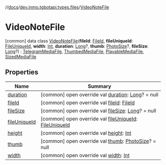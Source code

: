 //[docs](../../../index.md)/[dev.inmo.tgbotapi.types.files](../index.md)/[VideoNoteFile](index.md)



# VideoNoteFile  
 [common] data class [VideoNoteFile](index.md)(**fileId**: [FileId](../../dev.inmo.tgbotapi.requests.abstracts/-file-id/index.md), **fileUniqueId**: [FileUniqueId](../../dev.inmo.tgbotapi.types/index.md#%5Bdev.inmo.tgbotapi.types%2FFileUniqueId%2F%2F%2FPointingToDeclaration%2F%5D%2FClasslikes%2F625018081), **width**: [Int](https://kotlinlang.org/api/latest/jvm/stdlib/kotlin/-int/index.html), **duration**: [Long](https://kotlinlang.org/api/latest/jvm/stdlib/kotlin/-long/index.html)?, **thumb**: [PhotoSize](../-photo-size/index.md)?, **fileSize**: [Long](https://kotlinlang.org/api/latest/jvm/stdlib/kotlin/-long/index.html)?) : [TelegramMediaFile](../../dev.inmo.tgbotapi.types.files.abstracts/-telegram-media-file/index.md), [ThumbedMediaFile](../../dev.inmo.tgbotapi.types.files.abstracts/-thumbed-media-file/index.md), [PlayableMediaFile](../../dev.inmo.tgbotapi.types.files.abstracts/-playable-media-file/index.md), [SizedMediaFile](../../dev.inmo.tgbotapi.types.files.abstracts/-sized-media-file/index.md)   


## Properties  
  
|  Name |  Summary | 
|---|---|
| <a name="dev.inmo.tgbotapi.types.files/VideoNoteFile/duration/#/PointingToDeclaration/"></a>[duration](duration.md)| <a name="dev.inmo.tgbotapi.types.files/VideoNoteFile/duration/#/PointingToDeclaration/"></a> [common] open override val [duration](duration.md): [Long](https://kotlinlang.org/api/latest/jvm/stdlib/kotlin/-long/index.html)? = null   <br>|
| <a name="dev.inmo.tgbotapi.types.files/VideoNoteFile/fileId/#/PointingToDeclaration/"></a>[fileId](file-id.md)| <a name="dev.inmo.tgbotapi.types.files/VideoNoteFile/fileId/#/PointingToDeclaration/"></a> [common] open override val [fileId](file-id.md): [FileId](../../dev.inmo.tgbotapi.requests.abstracts/-file-id/index.md)   <br>|
| <a name="dev.inmo.tgbotapi.types.files/VideoNoteFile/fileSize/#/PointingToDeclaration/"></a>[fileSize](file-size.md)| <a name="dev.inmo.tgbotapi.types.files/VideoNoteFile/fileSize/#/PointingToDeclaration/"></a> [common] open override val [fileSize](file-size.md): [Long](https://kotlinlang.org/api/latest/jvm/stdlib/kotlin/-long/index.html)? = null   <br>|
| <a name="dev.inmo.tgbotapi.types.files/VideoNoteFile/fileUniqueId/#/PointingToDeclaration/"></a>[fileUniqueId](file-unique-id.md)| <a name="dev.inmo.tgbotapi.types.files/VideoNoteFile/fileUniqueId/#/PointingToDeclaration/"></a> [common] open override val [fileUniqueId](file-unique-id.md): [FileUniqueId](../../dev.inmo.tgbotapi.types/index.md#%5Bdev.inmo.tgbotapi.types%2FFileUniqueId%2F%2F%2FPointingToDeclaration%2F%5D%2FClasslikes%2F625018081)   <br>|
| <a name="dev.inmo.tgbotapi.types.files/VideoNoteFile/height/#/PointingToDeclaration/"></a>[height](height.md)| <a name="dev.inmo.tgbotapi.types.files/VideoNoteFile/height/#/PointingToDeclaration/"></a> [common] open override val [height](height.md): [Int](https://kotlinlang.org/api/latest/jvm/stdlib/kotlin/-int/index.html)   <br>|
| <a name="dev.inmo.tgbotapi.types.files/VideoNoteFile/thumb/#/PointingToDeclaration/"></a>[thumb](thumb.md)| <a name="dev.inmo.tgbotapi.types.files/VideoNoteFile/thumb/#/PointingToDeclaration/"></a> [common] open override val [thumb](thumb.md): [PhotoSize](../-photo-size/index.md)? = null   <br>|
| <a name="dev.inmo.tgbotapi.types.files/VideoNoteFile/width/#/PointingToDeclaration/"></a>[width](width.md)| <a name="dev.inmo.tgbotapi.types.files/VideoNoteFile/width/#/PointingToDeclaration/"></a> [common] open override val [width](width.md): [Int](https://kotlinlang.org/api/latest/jvm/stdlib/kotlin/-int/index.html)   <br>|

